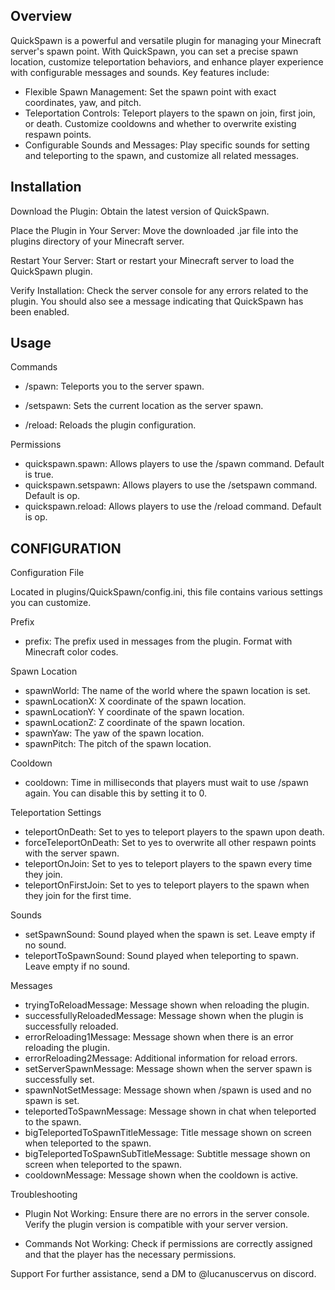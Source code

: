## Overview

QuickSpawn is a powerful and versatile plugin for managing your Minecraft server's spawn point. With QuickSpawn, you can set a precise spawn location, customize teleportation behaviors, and enhance player experience with configurable messages and sounds. Key features include:

  - Flexible Spawn Management: Set the spawn point with exact coordinates, yaw, and pitch.
  - Teleportation Controls: Teleport players to the spawn on join, first join, or death. Customize cooldowns and whether to overwrite existing respawn points.
  - Configurable Sounds and Messages: Play specific sounds for setting and teleporting to the spawn, and customize all related messages.



## Installation

  Download the Plugin:
    Obtain the latest version of QuickSpawn.

  Place the Plugin in Your Server:
    Move the downloaded .jar file into the plugins directory of your Minecraft server.

  Restart Your Server:
    Start or restart your Minecraft server to load the QuickSpawn plugin.

  Verify Installation:
    Check the server console for any errors related to the plugin. You should also see a message indicating that QuickSpawn has been enabled.

## Usage

Commands

  - /spawn: Teleports you to the server spawn.

  - /setspawn: Sets the current location as the server spawn.

  - /reload: Reloads the plugin configuration.

Permissions

  - quickspawn.spawn: Allows players to use the /spawn command. Default is true.
  - quickspawn.setspawn: Allows players to use the /setspawn command. Default is op.
  - quickspawn.reload: Allows players to use the /reload command. Default is op.

## CONFIGURATION

Configuration File

Located in plugins/QuickSpawn/config.ini, this file contains various settings you can customize.

Prefix

  - prefix: The prefix used in messages from the plugin. Format with Minecraft color codes.

Spawn Location

  - spawnWorld: The name of the world where the spawn location is set.
  - spawnLocationX: X coordinate of the spawn location.
  - spawnLocationY: Y coordinate of the spawn location.
  - spawnLocationZ: Z coordinate of the spawn location.
  - spawnYaw: The yaw of the spawn location.
  - spawnPitch: The pitch of the spawn location.

Cooldown

  - cooldown: Time in milliseconds that players must wait to use /spawn again. You can disable this by setting it to 0.

Teleportation Settings

  - teleportOnDeath: Set to yes to teleport players to the spawn upon death.
  - forceTeleportOnDeath: Set to yes to overwrite all other respawn points with the server spawn.
  - teleportOnJoin: Set to yes to teleport players to the spawn every time they join.
  - teleportOnFirstJoin: Set to yes to teleport players to the spawn when they join for the first time.

Sounds

  - setSpawnSound: Sound played when the spawn is set. Leave empty if no sound.
  - teleportToSpawnSound: Sound played when teleporting to spawn. Leave empty if no sound.

Messages

  - tryingToReloadMessage: Message shown when reloading the plugin.
  - successfullyReloadedMessage: Message shown when the plugin is successfully reloaded.
  - errorReloading1Message: Message shown when there is an error reloading the plugin.
  - errorReloading2Message: Additional information for reload errors.
  - setServerSpawnMessage: Message shown when the server spawn is successfully set.
  - spawnNotSetMessage: Message shown when /spawn is used and no spawn is set.
  - teleportedToSpawnMessage: Message shown in chat when teleported to the spawn.
  - bigTeleportedToSpawnTitleMessage: Title message shown on screen when teleported to the spawn.
  - bigTeleportedToSpawnSubTitleMessage: Subtitle message shown on screen when teleported to the spawn.
  - cooldownMessage: Message shown when the cooldown is active.


Troubleshooting

  - Plugin Not Working: Ensure there are no errors in the server console. Verify the plugin version is compatible with your server version.

  - Commands Not Working: Check if permissions are correctly assigned and that the player has the necessary permissions.

Support
For further assistance, send a DM to @lucanuscervus on discord.
